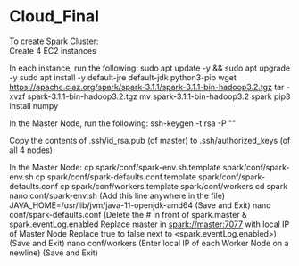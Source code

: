 # Cloud_Final

To create Spark Cluster:<br/>
Create 4 EC2 instances

In each instance, run the following:
sudo apt update -y && sudo apt upgrade -y
sudo apt install -y default-jre default-jdk python3-pip
wget https://apache.claz.org/spark/spark-3.1.1/spark-3.1.1-bin-hadoop3.2.tgz
tar -xvzf spark-3.1.1-bin-hadoop3.2.tgz
mv spark-3.1.1-bin-hadoop3.2 spark
pip3 install numpy

In the Master Node, run the following:
ssh-keygen -t rsa -P ""

Copy the contents of .ssh/id_rsa.pub (of master) to .ssh/authorized_keys (of all 4 nodes)

In the Master Node:
cp spark/conf/spark-env.sh.template spark/conf/spark-env.sh
cp spark/conf/spark-defaults.conf.template spark/conf/spark-defaults.conf
cp spark/conf/workers.template spark/conf/workers
cd spark
nano conf/spark-env.sh
  (Add this line anywhere in the file)
  JAVA_HOME=/usr/lib/jvm/java-11-openjdk-amd64
  (Save and Exit)
nano conf/spark-defaults.conf
  (Delete the # in front of spark.master & spark.eventLog.enabled
   Replace master in <spark://master:7077> with local IP of Master Node
   Replace true to false next to <spark.eventLog.enabled>)
   (Save and Exit)
nano conf/workers
  (Enter local IP of each Worker Node on a newline)
  (Save and Exit)
